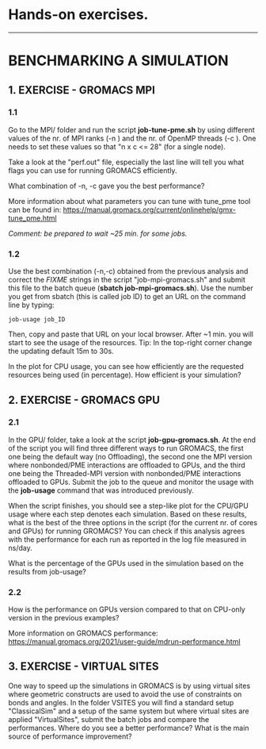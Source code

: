 # Hands-on exercises. 

---
# BENCHMARKING A SIMULATION

## 1. EXERCISE - GROMACS MPI 

### 1.1

Go to the MPI/ folder and run the script **job-tune-pme.sh** by using different values 
of the nr. of MPI ranks (-n ) and the nr. of OpenMP threads (-c ). One needs to
set these values so that "n x c <= 28" (for a single node).

Take a look at the "perf.out" file, especially the last line will tell you what flags
you can use for running GROMACS efficiently.

What combination of -n, -c gave you the best performance?

More information about what parameters you can tune with tune_pme tool can be found
in: https://manual.gromacs.org/current/onlinehelp/gmx-tune_pme.html

*Comment: be prepared to wait ~25 min. for some jobs.* 

### 1.2

Use the best combination (-n,-c) obtained from the previous analysis and correct the
*FIXME* strings in the script "job-mpi-gromacs.sh" and submit this file to the batch
queue (**sbatch job-mpi-gromacs.sh**). Use the number you get from sbatch (this is 
called job ID) to get an URL on the command line by typing:  

```
job-usage job_ID
```

Then, copy and paste that URL on your local browser. After ~1 min. you will start
to see the usage of the resources. Tip: In the top-right corner change the updating
default 15m to 30s.

In the plot for CPU usage, you can see how efficiently are the requested resources
being used (in percentage). How efficient is your simulation?

## 2. EXERCISE - GROMACS GPU

### 2.1

In the GPU/ folder, take a look at the script **job-gpu-gromacs.sh**. At the end of the
script you will find three different ways to run GROMACS, the first one being the
default way (no Offloading), the second one the MPI version where nonbonded/PME interactions
are offloaded to GPUs, and the third one being the Threaded-MPI version with nonbonded/PME
interactions offloaded to GPUs. Submit the job to the queue and monitor the usage
with the **job-usage** command that was introduced previously.

When the script finishes, you should see a step-like plot for
the CPU/GPU usage where each step denotes each simulation. Based on these results, what
is the best of the three options in the script (for the current nr. of cores and GPUs) for running GROMACS?
You can check if this analysis agrees with the performance for each run as reported
in the log file measured in ns/day.

What is the percentage of the GPUs used in the simulation based on the results from
job-usage?

### 2.2

How is the performance on GPUs version compared to that on CPU-only version in the previous examples?

More information on GROMACS performance:
  https://manual.gromacs.org/2021/user-guide/mdrun-performance.html


## 3. EXERCISE - VIRTUAL SITES

One way to speed up the simulations in GROMACS is by using virtual sites where geometric
constructs are used to avoid the use of constraints on bonds and angles. In the folder
VSITES you will find a standard setup "ClassicalSim" and a setup of the same system
but where virtual sites are applied "VirtualSites", submit the batch jobs and compare
the performances. Where do you see a better performance? What is the main source of
performance improvement?
